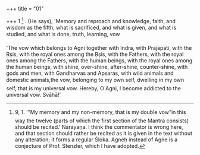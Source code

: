 +++
title = "01"

+++
1 [^1] . (He says), 'Memory and reproach and knowledge, faith, and wisdom as the fifth, what is sacrificed, and what is given, and what is studied, and what is done, truth, learning, vow


[^1]:  9, 1. '"My memory and my non-memory, that is my double vow"in this way the twelve (parts of which the first section of the Mantra consists) should be recited.' Nārāyaṇa. I think the commentator is wrong here, and that section should rather be recited as it is given in the text without any alteration; it forms a regular Śloka. Agneḥ instead of Agne is a conjecture of Prof. Stenzler, which I have adopted.

'The vow which belongs to Agni together with Indra, with Prajāpati, with the Ṛṣis, with the royal ones among the Ṛṣis, with the Fathers, with the royal ones among the Fathers, with the human beings, with the royal ones among the human beings, with shine, over-shine, after-shine, counter-shine, with gods and men, with Gandharvas and Apsaras, with wild animals and domestic animals,the vow, belonging to my own self, dwelling in my own self, that is my universal vow. Hereby, O Agni, I become addicted to the universal vow. Svāhā!'
